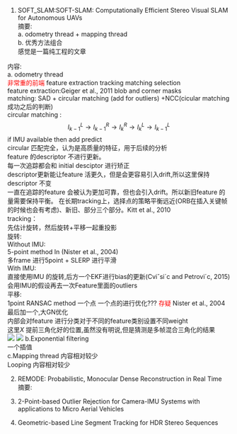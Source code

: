 <!--
 * @Author: Liu Weilong
 * @Date: 2021-01-19 11:35:48
 * @LastEditors: Liu Weilong 
 * @LastEditTime: 2021-02-01 18:09:56
 * @FilePath: /3rd-test-learning/doc/paper-21.1.18-21.1.30/reading.md
 * @Description: 
-->
1. SOFT_SLAM:SOFT-SLAM: Computationally Efficient Stereo Visual
SLAM for Autonomous UAVs<br>
摘要:<br>
a. odometry thread + mapping thread<br>
b. 优秀方法组合<br>
感觉是一篇纯工程的文章<br>

内容:<br>
a. odometry thread<br> <font color="red">非常重的前端</font>
feature extraction tracking matching selection<br>
feature extraction:Geiger et al., 2011 blob and corner masks <br>
matching: SAD + circular matching (add for outliers) +NCC(cicular matching 成功之后的判断) <br>
circular matching :
$$
    I^{L}_{k-1}\rightarrow I^{R}_{k-1} \rightarrow I^{R}_{k} \rightarrow I^{L}_{k} \rightarrow I^{L}_{k-1} 
$$
if IMU available then add predict <br>
circular 匹配完全，认为是高质量的特征，用于后续的分析<br>
feature 的descriptor 不进行更新。<br>
每一次追踪都会和 initial desciptor 进行矫正 <br>
descriptor更新能让feature 活更久，但是会更容易引入drift,所以这里保持descriptor 不变<br>
一直在追踪的feature 会被认为更加可靠，但也会引入drift。所以新旧feature 的量需要保持平衡。
在长期tracking上，选择点的策略平衡远近(ORB在插入关键帧的时候也会有考虑)、新旧、部分三个部分。Kitt
et al., 2010<br>
tracking：<br>
先估计旋转，然后旋转+平移一起重投影<br> 
旋转:<br>
Without IMU:<br>
5-point method In (Nister et al., 2004)<br> 
多frame 进行5point + SLERP 进行平滑<br>
With IMU:<br>
直接使用IMU 的旋转,后方一个EKF进行bias的更新(Cviˇsi´c and Petrovi´c, 2015)<br>
会用IMU的假设再去一次Feature里面的outliers<br>
平移:<br>
1point RANSAC method 一个点 一个点的进行优化??? <font Color="Red">存疑</font> Nister et al., 2004<br>
最后加一个,大GN优化<br> 内部会对feature 进行分类对于不同的feature类别设置不同weight<br>
这里$X$ 提前三角化好的位置,虽然没有明说,但是猜测是多帧混合三角化的结果<br>
![](./picture/1.png)
![](./picture/2.png)
b.Exponential filtering<br>
一个插值<br>
c.Mapping thread 内容相对较少<br>
Looping 内容相对较少<br>


2. REMODE: Probabilistic, Monocular Dense Reconstruction in Real Time<br>
    摘要:<br>

3. 2-Point-based Outlier Rejection for Camera-IMU Systems with
applications to Micro Aerial Vehicles<br>


4. Geometric-based Line Segment Tracking for HDR Stereo Sequences
